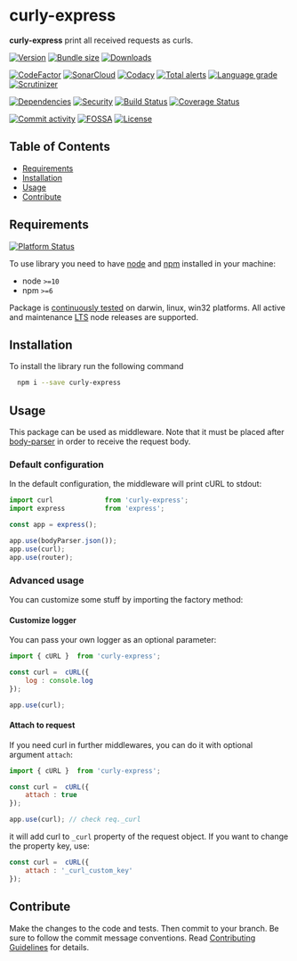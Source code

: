 # curly-express
**curly-express** print all received requests as curls.

[![Version][badge-vers]][npm]
[![Bundle size][npm-size-badge]][npm-size-url]
[![Downloads][npm-downloads-badge]][npm]

[![CodeFactor][codefactor-badge]][codefactor-url]
[![SonarCloud][sonarcloud-badge]][sonarcloud-url]
[![Codacy][codacy-badge]][codacy-url]
[![Total alerts][lgtm-alerts-badge]][lgtm-alerts-url]
[![Language grade][lgtm-lg-badge]][lgtm-lg-url]
[![Scrutinizer][scrutinizer-badge]][scrutinizer-url]

[![Dependencies][badge-deps]][npm]
[![Security][snyk-badge]][snyk-url]
[![Build Status][tests-badge]][tests-url]
[![Coverage Status][badge-coverage]][url-coverage]

[![Commit activity][commit-activity-badge]][github]
[![FOSSA][fossa-badge]][fossa-url]
[![License][badge-lic]][github]

## Table of Contents
  - [Requirements](#requirements)
  - [Installation](#installation)
  - [Usage](#usage)
  - [Contribute](#contribute)

## Requirements
[![Platform Status][appveyor-badge]][appveyor-url]

To use library you need to have [node](https://nodejs.org) and [npm](https://www.npmjs.com) installed in your machine:

* node `>=10`
* npm `>=6`

Package is [continuously tested][appveyor-url] on darwin, linux, win32 platforms. All active and maintenance [LTS](https://nodejs.org/en/about/releases/) node releases are supported.

## Installation

To install the library run the following command

```bash
  npm i --save curly-express
```

## Usage

This package can be used as middleware. Note that it must be placed after [body-parser](https://www.npmjs.com/package/body-parser) in order to receive the request body.

### Default configuration

In the default configuration, the middleware will print cURL to stdout:

```javascript
import curl             from 'curly-express';
import express          from 'express';

const app = express();

app.use(bodyParser.json());
app.use(curl);
app.use(router);
```

### Advanced usage

You can customize some stuff by importing the factory method:

#### Customize logger
 
You can pass your own logger as an optional parameter:

```javascript
import { cURL }  from 'curly-express';

const curl =  cURL({
    log : console.log
});

app.use(curl);
```

#### Attach to request

If you need curl in further middlewares, you can do it with optional argument ```attach```:

```javascript
import { cURL }  from 'curly-express';

const curl =  cURL({
    attach : true
});

app.use(curl); // check req._curl
```

it will add curl to ```_curl``` property of the request object. If you want to change the property key, use:

```javascript
const curl =  cURL({
    attach : '_curl_custom_key'
});
```

## Contribute

Make the changes to the code and tests. Then commit to your branch. Be sure to follow the commit message conventions. Read [Contributing Guidelines](.github/CONTRIBUTING.md) for details.

[npm]: https://www.npmjs.com/package/curly-express
[github]: https://github.com/pustovitDmytro/curly-express
[coveralls]: https://coveralls.io/github/pustovitDmytro/curly-express?branch=master
[badge-deps]: https://img.shields.io/david/pustovitDmytro/curly-express.svg
[badge-vuln]: https://img.shields.io/snyk/vulnerabilities/npm/curly-express.svg?style=popout
[badge-vers]: https://img.shields.io/npm/v/curly-express.svg
[badge-lic]: https://img.shields.io/github/license/pustovitDmytro/curly-express.svg
[badge-coverage]: https://coveralls.io/repos/github/pustovitDmytro/curly-express/badge.svg?branch=master
[url-coverage]: https://coveralls.io/github/pustovitDmytro/curly-express?branch=master

[snyk-badge]: https://snyk-widget.herokuapp.com/badge/npm/curly-express/badge.svg
[snyk-url]: https://snyk.io/advisor/npm-package/curly-express

[tests-badge]: https://img.shields.io/circleci/build/github/pustovitDmytro/curly-express
[tests-url]: https://app.circleci.com/pipelines/github/pustovitDmytro/curly-express

[codefactor-badge]: https://www.codefactor.io/repository/github/pustovitdmytro/curly-express/badge
[codefactor-url]: https://www.codefactor.io/repository/github/pustovitdmytro/curly-express

[commit-activity-badge]: https://img.shields.io/github/commit-activity/m/pustovitDmytro/curly-express

[scrutinizer-badge]: https://scrutinizer-ci.com/g/pustovitDmytro/curly-express/badges/quality-score.png?b=master
[scrutinizer-url]: https://scrutinizer-ci.com/g/pustovitDmytro/curly-express/?branch=master

[lgtm-lg-badge]: https://img.shields.io/lgtm/grade/javascript/g/pustovitDmytro/curly-express.svg?logo=lgtm&logoWidth=18
[lgtm-lg-url]: https://lgtm.com/projects/g/pustovitDmytro/curly-express/context:javascript

[lgtm-alerts-badge]: https://img.shields.io/lgtm/alerts/g/pustovitDmytro/curly-express.svg?logo=lgtm&logoWidth=18
[lgtm-alerts-url]: https://lgtm.com/projects/g/pustovitDmytro/curly-express/alerts/

[codacy-badge]: https://app.codacy.com/project/badge/Grade/389f7d625cac48a7b487510eead3ba16
[codacy-url]: https://www.codacy.com/gh/pustovitDmytro/curly-express/dashboard?utm_source=github.com&amp;utm_medium=referral&amp;utm_content=pustovitDmytro/curly-express&amp;utm_campaign=Badge_Grade

[sonarcloud-badge]: https://sonarcloud.io/api/project_badges/measure?project=pustovitDmytro_curly-express&metric=alert_status
[sonarcloud-url]: https://sonarcloud.io/dashboard?id=pustovitDmytro_curly-express

[npm-downloads-badge]: https://img.shields.io/npm/dw/curly-express
[npm-size-badge]: https://img.shields.io/bundlephobia/min/curly-express
[npm-size-url]: https://bundlephobia.com/result?p=curly-express

[appveyor-badge]: https://ci.appveyor.com/api/projects/status/3sbmgut9rl4xmt59/branch/master?svg=true
[appveyor-url]: https://ci.appveyor.com/project/pustovitDmytro/curly-express/branch/master

[fossa-badge]: https://app.fossa.com/api/projects/custom%2B24828%2Fcurly-express.svg?type=shield
[fossa-url]: https://app.fossa.com/projects/custom%2B24828%2Fcurly-express?ref=badge_shield
